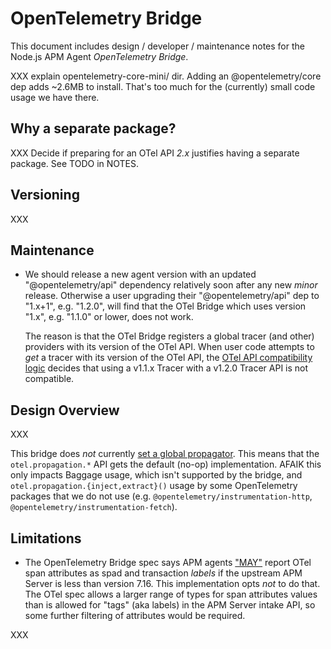 # OpenTelemetry Bridge

This document includes design / developer / maintenance notes for the
Node.js APM Agent *OpenTelemetry Bridge*.

XXX explain opentelemetry-core-mini/ dir. Adding an @opentelemetry/core dep
    adds ~2.6MB to install. That's too much for the (currently) small code
    usage we have there.

## Why a separate package?

XXX Decide if preparing for an OTel API *2.x* justifies having a separate package.
  See TODO in NOTES.

## Versioning

XXX


## Maintenance

- We should release a new agent version with an updated "@opentelemetry/api"
  dependency relatively soon after any new *minor* release. Otherwise a user
  upgrading their "@opentelemetry/api" dep to "1.x+1", e.g. "1.2.0", will find
  that the OTel Bridge which uses version "1.x", e.g. "1.1.0" or lower, does
  not work.

  The reason is that the OTel Bridge registers a global tracer (and other)
  providers with its version of the OTel API. When user code attempts to *get*
  a tracer with its version of the OTel API, the [OTel API compatibility
  logic](https://github.com/open-telemetry/opentelemetry-js-api/blob/v1.1.0/src/internal/semver.ts#L24-L33)
  decides that using a v1.1.x Tracer with a v1.2.0 Tracer API is not
  compatible.


## Design Overview

XXX

This bridge does *not* currently [set a global propagator](https://github.com/open-telemetry/opentelemetry-js-api/blob/v1.1.0/src/api/propagation.ts#L65).
This means that the `otel.propagation.*` API gets the default (no-op)
implementation. AFAIK this only impacts Baggage usage, which isn't supported by
the bridge, and `otel.propagation.{inject,extract}()` usage by some
OpenTelemetry packages that we do not use (e.g.
`@opentelemetry/instrumentation-http`, `@opentelemetry/instrumentation-fetch`).

## Limitations

- The OpenTelemetry Bridge spec says APM agents
  ["MAY"](https://github.com/elastic/apm/blob/main/specs/agents/tracing-api-otel.md#attributes-mapping)
  report OTel span attributes as spad and transaction *labels* if the upstream
  APM Server is less than version 7.16. This implementation opts *not* to do
  that. The OTel spec allows a larger range of types for span attributes values
  than is allowed for "tags" (aka labels) in the APM Server intake API, so some
  further filtering of attributes would be required.

XXX


